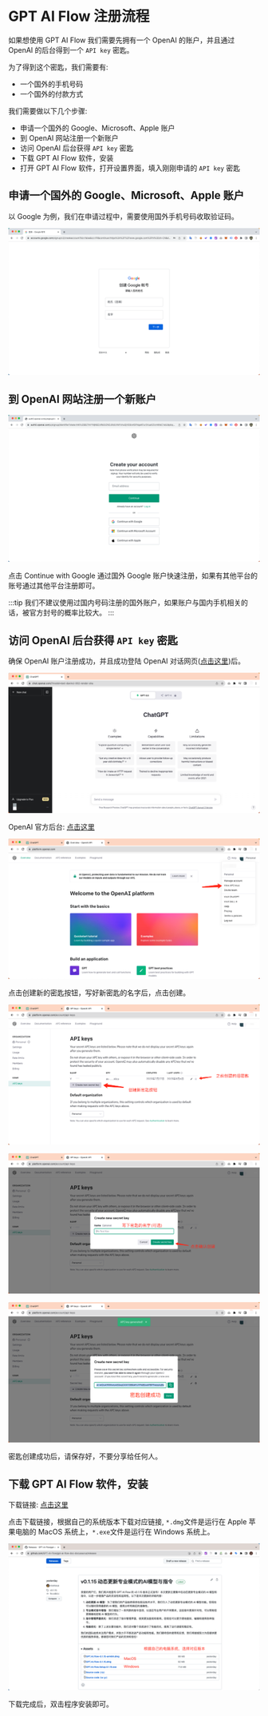 # GPT AI Flow 注册流程

如果想使用 GPT AI Flow 我们需要先拥有一个 OpenAI 的账户，并且通过 OpenAI 的后台得到一个 `API key` 密匙。

为了得到这个密匙，我们需要有:

- 一个国外的手机号码
- 一个国外的付款方式

我们需要做以下几个步骤:

- 申请一个国外的 Google、Microsoft、Apple 账户
- 到 OpenAI 网站注册一个新账户
- 访问 OpenAI 后台获得 `API key` 密匙
- 下载 GPT AI Flow 软件，安装
- 打开 GPT AI Flow 软件，打开设置界面，填入刚刚申请的 `API key` 密匙

## 申请一个国外的 Google、Microsoft、Apple 账户

以 Google 为例，我们在申请过程中，需要使用国外手机号码收取验证码。

![](./img/6-gpt-ai-flow-registration-process/2023-08-06-img-1-google-singup.png)

## 到 OpenAI 网站注册一个新账户

![](img/6-gpt-ai-flow-registration-process/2023-08-06-img-2-openai-signup.png)

点击 Continue with Google 通过国外 Google 账户快速注册，如果有其他平台的账号通过其他平台注册即可。

:::tip
我们不建议使用过国内号码注册的国外账户，如果账户与国内手机相关的话，被官方封号的概率比较大。
:::

## 访问 OpenAI 后台获得 `API key` 密匙

确保 OpenAI 账户注册成功，并且成功登陆 OpenAI 对话网页([点击这里](https://chat.openai.com/))后。

![](./img/6-gpt-ai-flow-registration-process/2023-08-06-img-3-openai-chat-interface.png)

OpenAI 官方后台: [点击这里](https://platform.openai.com/)

![](./img/6-gpt-ai-flow-registration-process/2023-08-06-img-4-openai-platform.png)

点击创建新的密匙按钮，写好新密匙的名字后，点击创建。

![](./img/6-gpt-ai-flow-registration-process/2023-08-06-img-5-openai-platform-api-keys.png)

![](./img/6-gpt-ai-flow-registration-process/2023-08-06-img-6-openai-platform-api-keys-2.png)

![](./img/6-gpt-ai-flow-registration-process/2023-08-06-img-7-openai-platform-api-keys-3.png)

密匙创建成功后，请保存好，不要分享给任何人。

## 下载 GPT AI Flow 软件，安装

下载链接: [点击这里](https://github.com/GPT-AI-Flow/gpt-ai-flow-doc-docusaurus/releases)

点击下载链接，根据自己的系统版本下载对应链接, `*.dmg`文件是运行在 Apple 苹果电脑的 MacOS 系统上，`*.exe`文件是运行在 Windows 系统上。

![](./img/6-gpt-ai-flow-registration-process/2023-08-06-img-8-gpt-ai-flow-releases.png)

下载完成后，双击程序安装即可。
